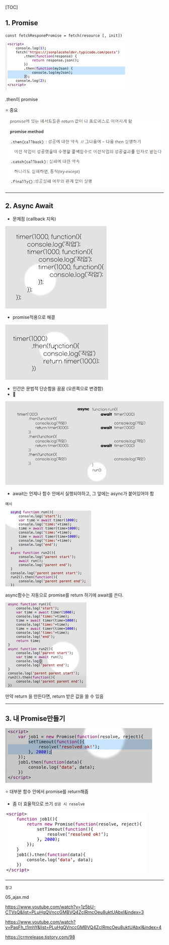 [TOC]



## 1. Promise

`const fetchResponePromise = fetch(resource [, init])`

![image-20220916234952156](images/image-20220916234952156.png) 

.then이 promise

:star: 중요

![image-20220916235215289](images/image-20220916235215289.png)  

---



## 2. Async Await

- 문제점 (callback 지옥)

![image-20220916235904934](images/image-20220916235904934.png) 

- promise적용으로 해결

![image-20220916235939735](images/image-20220916235939735.png) 



- 인간은 문법적 단순함을 꿈꿈 (오른쪽으로 변경함)
- :star2: 

![image-20220917000155249](images/image-20220917000155249.png) 

- await는 언제나 함수 안에서 실행되야하고, 그 앞에는 async가 붙어있어야 함

`예시`

![image-20220917001413578](images/image-20220917001413578.png) 

async함수는 자동으로 promise를 return 하기에 await를 쓴다.

![image-20220917001325376](images/image-20220917001325376.png) 

만약 return 을 만든다면, return 받은 값을 쓸 수 있음



---

## 3. 내 Promise만들기

![image-20220917001833372](images/image-20220917001833372.png) 

:star: 대부분 함수 안에서 promise를 return해줌

- 좀 더 효율적으로 쓰기 `성공 시 resolve`

![image-20220917001906028](images/image-20220917001906028.png) 



---

`참고`

05_ajax.md

https://www.youtube.com/watch?v=1z5bU-CTVsQ&list=PLuHgQVnccGMBVQ4ZcIRmcOeu8uktUAbxI&index=3

https://www.youtube.com/watch?v=PasFh_t1mhY&list=PLuHgQVnccGMBVQ4ZcIRmcOeu8uktUAbxI&index=4

https://crmrelease.tistory.com/98